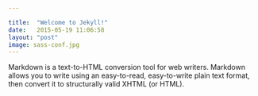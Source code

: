 ```yaml
---

title:  "Welcome to Jekyll!"
date:   2015-05-19 11:06:58
layout: "post"
image: sass-conf.jpg
---
```

Markdown is a text-to-HTML conversion tool for web writers. Markdown allows you to write using an easy-to-read, easy-to-write plain text format, then convert it to structurally valid XHTML (or HTML).